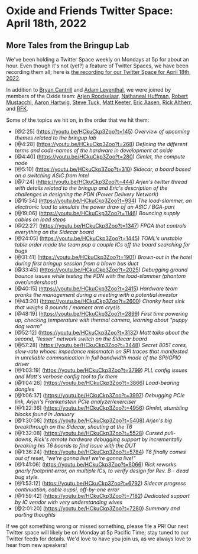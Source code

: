 # Oxide and Friends Twitter Space: April 18th, 2022

## More Tales from the Bringup Lab

We've been holding a Twitter Space weekly on Mondays at 5p for about an hour.
Even though it's not (yet?) a feature of Twitter Spaces, we have been
recording them all; here is
[the recording for our Twitter Space for April 18th, 2022](https://youtu.be/HCkuCkp3Zoo).

In addition to
[Bryan Cantrill](https://twitter.com/bcantrill) and
[Adam Leventhal](https://twitter.com/ahl),
we were joined by members of the Oxide team:
[Arjen Roodselaar](https://twitter.com/arjenroodselaar),
[Nathaneal Huffman](https://twitter.com/SyntheticGate),
[Robert Mustacchi](https://twitter.com/rmustacc),
[Aaron Hartwig](https://twitter.com/AaronHartwig1),
[Steve Tuck](https://twitter.com/sdtuck),
[Matt Keeter](https://twitter.com/impraxical),
[Eric Aasen](https://twitter.com/random_enginerd),
[Rick Altherr](https://twitter.com/mxshift),
and [RFK](https://twitter.com/RobertFKeith).

Some of the topics we hit on, in the order that we hit them:

- [@2:25] (https://youtu.be/HCkuCkp3Zoo?t=145)
  *Overview of upcoming themes related to the bringup lab*
- [@4:28] (https://youtu.be/HCkuCkp3Zoo?t=268)
  *Defining the different terms and code-names of the hardware in development at oxide*
- [@4:40] (https://youtu.be/HCkuCkp3Zoo?t=280)
  *Gimlet, the compute node*
- [@5:10] (https://youtu.be/HCkuCkp3Zoo?t=310)
  *Sidecar, a board based on a switching ASIC from Intel*
- [@7:24] (https://youtu.be/HCkuCkp3Zoo?t=444)
  *Arjen's twitter thread with details related to the bringup and Eric's description of the challenges in designing the PDN (Power Delivery Network)*
- [@15:34] (https://youtu.be/HCkuCkp3Zoo?t=934)
  *The load-slammer, an electronic load to simulate the power draw of an ASIC / BGA-part*
- [@19:06] (https://youtu.be/HCkuCkp3Zoo?t=1146)
  *Bouncing supply cables on load steps*
- [@22:27] (https://youtu.be/HCkuCkp3Zoo?t=1347)
  *FPGA that controls everything on the Sidecar board*
- [@24:05] (https://youtu.be/HCkuCkp3Zoo?t=1445)
  *TOML's unstable table order made the team pop a couple ICs off the board searching for bugs*
- [@31:41] (https://youtu.be/HCkuCkp3Zoo?t=1901)
  *Brown-out in the hotel during first bringup session from a blown bus duct*
- [@33:45] (https://youtu.be/HCkuCkp3Zoo?t=2025)
  *Debugging ground bounce issues while testing the PDN with the load-slammer (phantom over/undershoot)*
- [@40:15] (https://youtu.be/HCkuCkp3Zoo?t=2415)
  *Hardware team pranks the management during a meeting with a potential investor*
- [@43:20] (https://youtu.be/HCkuCkp3Zoo?t=2600)
  *Chonky heat sink that weighs 8 pounds / moment arm crysis*
- [@48:19] (https://youtu.be/HCkuCkp3Zoo?t=2899)
  *First time powering up, checking temperature with thermal camera, learning about "puppy dog warm"*
- [@52:12] (https://youtu.be/HCkuCkp3Zoo?t=3132)
  *Matt talks about the second, "lesser" network switch on the Sidecar board*
- [@57:28] (https://youtu.be/HCkuCkp3Zoo?t=3448)
  *Secret 8051 cores, slew-rate whoes: impedance missmatch on SPI traces that manifested in unreliable communication in full bandwidth mode of the SPI/GPIO driver*
- [@1:03:19] (https://youtu.be/HCkuCkp3Zoo?t=3799)
  *PLL config issues and Matt's verbose config tool to fix them*
- [@1:04:26] (https://youtu.be/HCkuCkp3Zoo?t=3866)
  *Load-bearing dongles*
- [@1:06:37] (https://youtu.be/HCkuCkp3Zoo?t=3997)
  *Debugging PCIe link, Arjen's Frankenstein PCIe analyzer/exerciser*
- [@1:22:36] (https://youtu.be/HCkuCkp3Zoo?t=4956)
  *Gimlet, stumbling blocks found in January*
- [@1:30:08] (https://youtu.be/HCkuCkp3Zoo?t=5408)
  *Arjen's big breakthrough on the Sidecar, shouting at the T6*
- [@1:32:08] (https://youtu.be/HCkuCkp3Zoo?t=5528)
  *Cursed pull-downs, Rick's remote hardware debugging support by incrementally breaking his T6 boards to find issue with the DUT*
- [@1:36:24] (https://youtu.be/HCkuCkp3Zoo?t=5784)
  *T6 finally comes out of reset, "we're gonna live! we're gonna live!"*
- [@1:41:06] (https://youtu.be/HCkuCkp3Zoo?t=6066)
  *Rick reworks gnarly footprint error, on multiple ICs, to verify design for Rev. B - dead bug style.*
- [@1:53:12] (https://youtu.be/HCkuCkp3Zoo?t=6792)
  *Sidecar progress continuation, cable oupsi, off-by-one error*
- [@1:59:42] (https://youtu.be/HCkuCkp3Zoo?t=7182)
  *Dedicated support by IC vendor with very understanding wives*
- [@2:01:20] (https://youtu.be/HCkuCkp3Zoo?t=7280)
  *Summary and parting thoughts*

If we got something wrong or missed something, please file a PR!
Our next Twitter space will likely be on Monday at 5p Pacific Time; stay tuned
to our Twitter feeds for details.  We'd love to have you join us, as we
always love to hear from new speakers!

